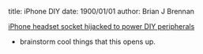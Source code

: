 title: iPhone DIY
date: 1900/01/01
author: Brian J Brennan

[iPhone headset socket hijacked to power DIY peripherals](http://www.engadget.com/2011/01/17/project-hijack-uses-iphone-headset-jack/)

* brainstorm cool things that this opens up.

